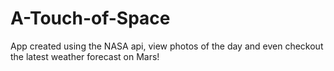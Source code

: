 # A-Touch-of-Space
App created using the NASA api, view photos of the day and even checkout the latest weather forecast on Mars!
